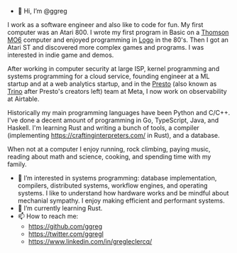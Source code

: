 - 👋 Hi, I’m @ggreg

I work as a software engineer and also like to code for fun. My first computer was an Atari 800.
I wrote my first program in Basic on a [Thomson MO6](https://en.wikipedia.org/wiki/Thomson_MO6) computer and enjoyed programming in [Logo](https://en.wikipedia.org/wiki/Logo_(programming_language)) in the 80's.
Then I got an Atari ST and discovered more complex games and programs. I was interested in indie game and demos.

After working in computer security at large ISP, kernel programming and systems programming for a cloud service, founding engineer at a ML startup and at a web analytics startup, and in the [Presto](https://prestodb.io) (also known as [Trino](https://trino.io) after Presto's creators left) team at Meta, I now work on observability at Airtable.

Historically my main programming languages have been Python and C/C++. I've done a decent amount of programming in Go, TypeScript, Java, and Haskell. I'm learning Rust and writing a bunch of tools, a compiler (implementing https://craftinginterpreters.com/ in Rust), and a database.

When not at a computer I enjoy running, rock climbing, paying music, reading about math and science, cooking, and spending time with my family.

- 👀 I’m interested in systems programming: database implementation, compilers, distributed systems, workflow engines, and operating systems. I like to understand how hardware works and be mindful about mechanial sympathy. I enjoy making efficient and performant systems.
- 🌱 I’m currently learning Rust.
- 📫 How to reach me:
  - https://github.com/ggreg
  - https://twitter.com/ggregl
  - https://www.linkedin.com/in/gregleclercq/

